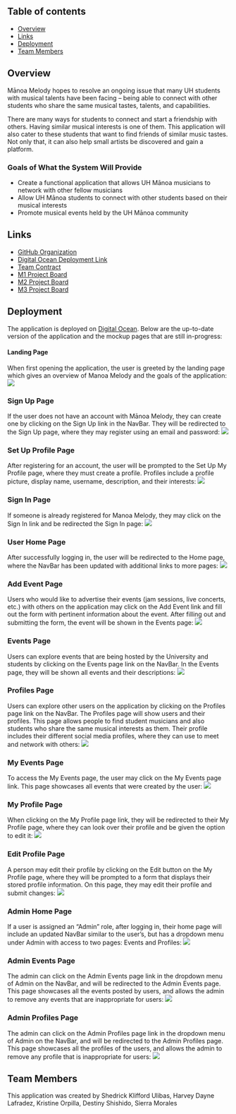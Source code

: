 ## Table of contents

* [Overview](#overview)
* [Links](#links)
* [Deployment](#deployment)
* [Team Members](#team-members)

## Overview
Mānoa Melody hopes to resolve an ongoing issue that many UH students with musical talents have been facing – being able to connect with other students who share the same musical tastes, talents, and capabilities. 

There are many ways for students to connect and start a friendship with others. Having similar musical interests is one of them. This application will also cater to these students that want to find friends of similar music tastes. Not only that, it can also help small artists be discovered and gain a platform. 

### Goals of What the System Will Provide
* Create a functional application that allows UH Mānoa musicians to network with other fellow musicians
* Allow UH Mānoa students to connect with other students based on their musical interests
* Promote musical events held by the UH Mānoa community

## Links
* [GitHub Organization](https://github.com/manoa-melody)
* [Digital Ocean Deployment Link](http://157.230.213.125)
* [Team Contract](https://docs.google.com/document/d/1GudA4xZf2mPfy_P2KJ5WNL01QBL8tX7OjxNeBdaGfr0/edit?usp=sharing)
* [M1 Project Board](https://github.com/orgs/manoa-melody/projects/1)
* [M2 Project Board](https://github.com/orgs/manoa-melody/projects/2)
* [M3 Project Board](https://github.com/orgs/manoa-melody/projects/3/views/1)

## Deployment
The application is deployed on [Digital Ocean](http://157.230.213.125). Below are the up-to-date version of the application and the mockup pages that are still in-progress:

#### Landing Page
When first opening the application, the user is greeted by the landing page which gives an overview of Manoa Melody and the goals of the application:
<img src="doc/m1/landing-page.png">

### Sign Up Page
If the user does not have an account with Mānoa Melody, they can create one by clicking on the Sign Up link in the NavBar. They will be redirected to the Sign Up page, where they may register using an email and password:
<img src="doc/m1/sign-up-page.png">

### Set Up Profile Page
After registering for an account, the user will be prompted to the Set Up My Profile page, where they must create a profile. Profiles include a profile picture, display name, username, description, and their interests:
<img src="doc/m1/set-up-profile-page.png">

### Sign In Page
If someone is already registered for Manoa Melody, they may click on the Sign In link and be redirected the Sign In page:
<img src="doc/m1/sign-in-page.png">

### User Home Page
After successfully logging in, the user will be redirected to the Home page, where the NavBar has been updated with additional links to more pages:
<img src="doc/m1/user-home-page.png">

### Add Event Page
Users who would like to advertise their events (jam sessions, live concerts, etc.) with others on the application may click on the Add Event link and fill out the form with pertinent information about the event. After filling out and submitting the form, the event will be shown in the Events page:
<img src="doc/m1/add-event-page.png">

### Events Page
Users can explore events that are being hosted by the University and students by clicking on the Events page link on the NavBar.  In the Events page, they will be shown all events and their descriptions:
<img src="doc/m1/events-page.png">

### Profiles Page
Users can explore other users on the application by clicking on the Profiles page link on the NavBar. The Profiles page will show users and their profiles. This page allows people to find student musicians and also students who share the same musical interests as them. Their profile includes their different social media profiles, where they can use to meet and network with others:
<img src="doc/m1/profiles-page.png">

### My Events Page
To access the My Events page, the user may click on the My Events page link. This page showcases all events that were created by the user:
<img src="doc/mockup/my-events-page.png">

### My Profile Page
When clicking on the My Profile page link, they will be redirected to their My Profile page, where they can look over their profile and be given the option to edit it:
<img src="doc/mockup/my-profile-page.png">

### Edit Profile Page
A person may edit their profile by clicking on the Edit button on the My Profile page, where they will be prompted to a form that displays their stored profile information. On this page, they may edit their profile and submit changes:
<img src="doc/mockup/edit-profile-page.png">

### Admin Home Page
If a user is assigned an “Admin” role, after logging in, their home page will include an updated NavBar similar to the user’s, but has a dropdown menu under Admin with access to two pages: Events and Profiles:
<img src="doc/m1/admin-home-page.png">

### Admin Events Page
The admin can click on the Admin Events page link in the dropdown menu of Admin on the NavBar, and will be redirected to the Admin Events page. This page showcases all the events posted by users, and allows the admin to remove any events that are inappropriate for users:
<img src="doc/mockup/admin-events-page.png">

### Admin Profiles Page
The admin can click on the Admin Profiles page link in the dropdown menu of Admin on the NavBar, and will be redirected to the Admin Profiles page. This page showcases all the profiles of the users, and allows the admin to remove any profile that is inappropriate for users:
<img src="doc/mockup/admin-profiles-page.png">

## Team Members
This application was created by Shedrick Klifford Ulibas, Harvey Dayne Lafradez, Kristine Orpilla, Destiny Shishido, Sierra Morales
